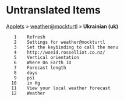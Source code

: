 # Untranslated Items
[Applets](../../../README.md) &#187; [weather@mockturtl](../README.md) &#187; **Ukrainian (uk)**

       1	Refresh
       2	Settings for weather@mockturtl
       3	Set the keybinding to call the menu
       4	http://woeid.rosselliot.co.nz/
       5	Vertical orientation
       6	Where On Earth ID
       7	Forecast length
       8	days
       9	psi
      10	in Hg
      11	View your local weather forecast
      12	Weather
